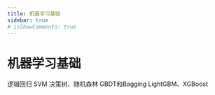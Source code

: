 ```yaml
---
title: 机器学习基础
sidebar: true
# isShowComments: true
---
```

# 机器学习基础

<ClientOnly>
<title-pv/>
</ClientOnly>

逻辑回归
SVM
决策树、随机森林
GBDT和Bagging
LightGBM、XGBoost


<ClientOnly>
  <leave/>
</ClientOnly/>


